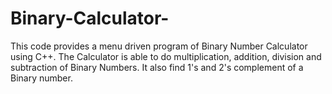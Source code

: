 # Binary-Calculator-
This code provides a menu driven program of Binary Number Calculator using C++.
The Calculator is able to do multiplication, addition, division and subtraction of Binary Numbers.
It also find 1's and 2's complement of a Binary number. 

